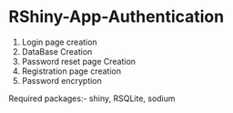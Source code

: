 # RShiny-App-Authentication
1. Login page creation
2. DataBase Creation
3. Password reset page Creation
4. Registration page creation
5. Password encryption


Required packages:-
shiny,
RSQLite,
sodium
